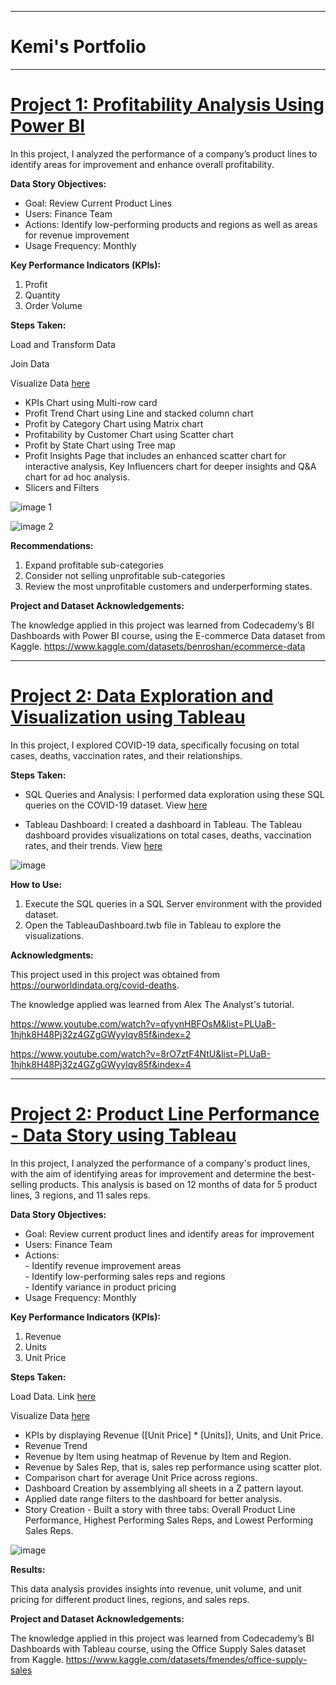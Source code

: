 
<hr>

# Kemi's Portfolio

<hr>

# [Project 1: Profitability Analysis Using Power BI](https://drive.google.com/file/d/1IppUJsQNDVFO0C9AyMTPv-eQPmuG0Ixy/view?usp=sharing)

In this project, I analyzed the performance of a company’s product lines to identify areas for improvement and enhance overall profitability.

**Data Story Objectives:**

*  Goal: Review Current Product Lines
*  Users: Finance Team
*  Actions: Identify low-performing products and regions as well as areas for revenue improvement
*  Usage Frequency: Monthly

**Key Performance Indicators (KPIs):**
1.	Profit
2.	Quantity
3.	Order Volume

**Steps Taken:**

Load and Transform Data

Join Data

Visualize Data [here](https://drive.google.com/file/d/12Jvf1eskCjuLvB2J1vkahYhX2r-jAz9f/view?usp=sharing)
*  KPIs Chart using Multi-row card
*  Profit Trend Chart using Line and stacked column chart
*  Profit by Category Chart using Matrix chart
*  Profitability by Customer Chart using Scatter chart
*  Profit by State Chart using Tree map
*  Profit Insights Page that includes an enhanced scatter chart for interactive analysis, Key Influencers chart for deeper insights and Q&A chart for ad hoc analysis.
*  Slicers and Filters

 ![image 1](Images/analysis.png)
 
 ![image 2](Images/insight.png)


**Recommendations:**
1.	Expand profitable sub-categories
2.	Consider not selling unprofitable sub-categories
3.  Review the most unprofitable customers and underperforming states.

**Project and Dataset Acknowledgements:**

The knowledge applied in this project was learned from Codecademy’s BI Dashboards with Power BI course, using the E-commerce Data dataset from Kaggle. https://www.kaggle.com/datasets/benroshan/ecommerce-data

<hr>

# [Project 2: Data Exploration and Visualization using Tableau](https://public.tableau.com/app/profile/fadekemi.akinduyile/viz/COVID19DashBoard_16897023854090/Dashboard1)

In this project, I explored COVID-19 data, specifically focusing on total cases, deaths, vaccination rates, and their relationships.

**Steps Taken:**

* SQL Queries and Analysis: I performed data exploration using these SQL queries on the COVID-19 dataset. View [here](https://github.com/FadekemiAkinduyile/SQL-Data-Projects/blob/main/SQLQuery%20-%20COVID19%20Project.sql)

* Tableau Dashboard: I created a dashboard in Tableau. The Tableau dashboard provides visualizations on total cases, deaths, vaccination rates, and their trends. View [here](https://public.tableau.com/app/profile/fadekemi.akinduyile/viz/COVID19DashBoard_16897023854090/Dashboard1)

![image](Images/covid.png)

**How to Use:**

1. Execute the SQL queries in a SQL Server environment with the provided dataset.
2. Open the TableauDashboard.twb file in Tableau to explore the visualizations.

**Acknowledgments:**

This project used in this project was obtained from https://ourworldindata.org/covid-deaths.

The knowledge applied was learned from Alex The Analyst's tutorial.

https://www.youtube.com/watch?v=qfyynHBFOsM&list=PLUaB-1hjhk8H48Pj32z4GZgGWyylqv85f&index=2

https://www.youtube.com/watch?v=8rO7ztF4NtU&list=PLUaB-1hjhk8H48Pj32z4GZgGWyylqv85f&index=4

<hr>

# [Project 2: Product Line Performance - Data Story using Tableau](https://public.tableau.com/app/profile/fadekemi.akinduyile/viz/ProductLinePerformance_17010292790450/ProductLinePerformance)

In this project, I analyzed the performance of a company's product lines, with the aim of identifying areas for improvement and determine the best-selling products. This analysis is based on 12 months of data for 5 product lines, 3 regions, and 11 sales reps.

**Data Story Objectives:**

*  Goal: Review current product lines and identify areas for improvement
*  Users: Finance Team
*  Actions: <br> - Identify revenue improvement areas<br> - Identify low-performing sales reps and regions<br> - Identify variance in product pricing
*  Usage Frequency: Monthly

**Key Performance Indicators (KPIs):**
1.	Revenue
2.	Units
3.	Unit Price

**Steps Taken:**

Load Data. Link [here](https://www.kaggle.com/datasets/fmendes/office-supply-sales)

Visualize Data [here](https://public.tableau.com/app/profile/fadekemi.akinduyile/viz/ProductLinePerformance_17010292790450/ProductLinePerformance)
* KPIs by displaying Revenue ([Unit Price] * [Units]), Units, and Unit Price.
* Revenue Trend
* Revenue by Item using heatmap of Revenue by Item and Region.
* Revenue by Sales Rep, that is, sales rep performance using scatter plot.
* Comparison chart for average Unit Price across regions.
* Dashboard Creation by assemblying all sheets in a Z pattern layout.
* Applied date range filters to the dashboard for better analysis.
* Story Creation - Built a story with three tabs: Overall Product Line Performance, Highest Performing Sales Reps, and Lowest Performing Sales Reps.

![image](Images/performance.png)

**Results:**

This data analysis provides insights into revenue, unit volume, and unit pricing for different product lines, regions, and sales reps.

**Project and Dataset Acknowledgements:**

The knowledge applied in this project was learned from Codecademy’s BI Dashboards with Tableau course, using the Office Supply Sales dataset from Kaggle. https://www.kaggle.com/datasets/fmendes/office-supply-sales



















